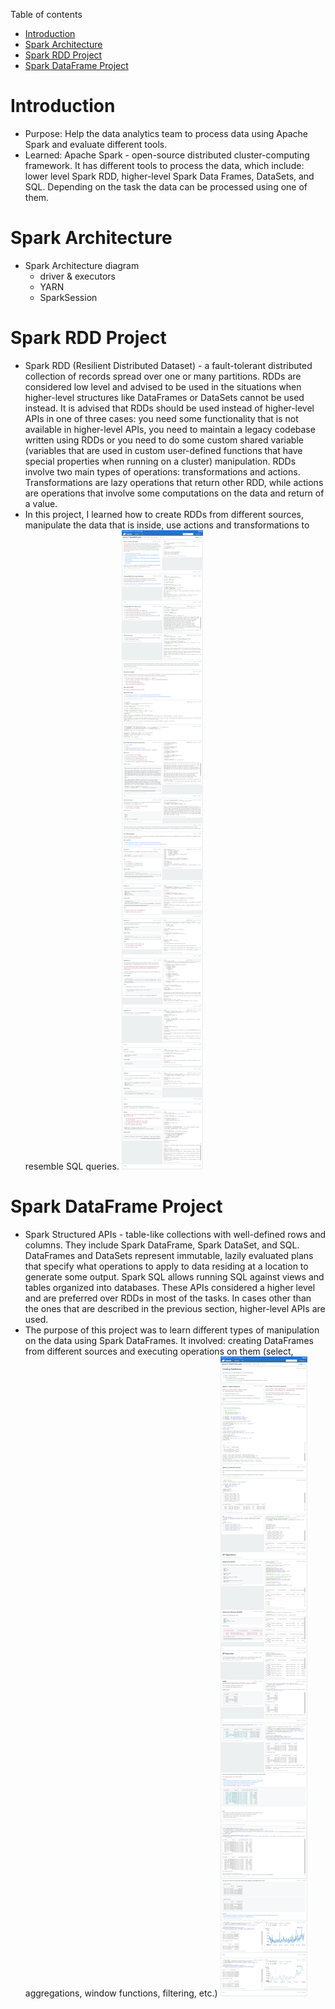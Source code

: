 Table of contents
* [Introduction](#Introduction)
* [Spark Architecture](#Spark-Architecture)
* [Spark RDD Project](#Spark-RDD-Project)
* [Spark DataFrame Project](#Spark-DataFrame-Project)

# Introduction
- Purpose: Help the data analytics team to process data using Apache Spark and evaluate different tools. 
- Learned: Apache Spark - open-source distributed cluster-computing framework. It has different tools to process the data, which include: lower level Spark RDD, higher-level Spark Data Frames, DataSets, and SQL. Depending on the task the data can be processed using one of them. 

# Spark Architecture
- Spark Architecture diagram
	- driver & executors
  - YARN
  - SparkSession

# Spark RDD Project
- Spark RDD (Resilient Distributed Dataset) - a fault-tolerant distributed collection of records spread over one or many partitions. RDDs are considered low level and advised to be used in the situations when higher-level structures like DataFrames or DataSets cannot be used instead. It is advised that RDDs should be used instead of higher-level APIs in one of three cases: you need some functionality that is not available in higher-level APIs, you need to maintain a legacy codebase written using RDDs or you need to do some custom shared variable (variables that are used in custom user-defined functions that have special properties when running on a cluster) manipulation. RDDs involve two main types of operations: transformations and actions. Transformations are lazy operations that return other RDD, while actions are operations that involve some computations on the data and return of a value. 
- In this project, I learned how to create RDDs from different sources, manipulate the data that is inside, use actions and transformations to resemble SQL queries. 
![image](/spark/Notebook2.png)

# Spark DataFrame Project
- Spark Structured APIs - table-like collections with well-defined rows and columns. They include Spark DataFrame, Spark DataSet, and SQL. DataFrames and DataSets represent immutable, lazily evaluated plans that specify what operations to apply to data residing at a location to generate some output. Spark SQL allows running SQL against views and tables organized into databases. These APIs considered a higher level and are preferred over RDDs in most of the tasks. In cases other than the ones that are described in the previous section, higher-level APIs are used. 
- The purpose of this project was to learn different types of manipulation on the data using Spark DataFrames. It involved: creating DataFrames from different sources and executing operations on them (select, aggregations, window functions, filtering, etc.)
![image](/spark/Notebook.png)
